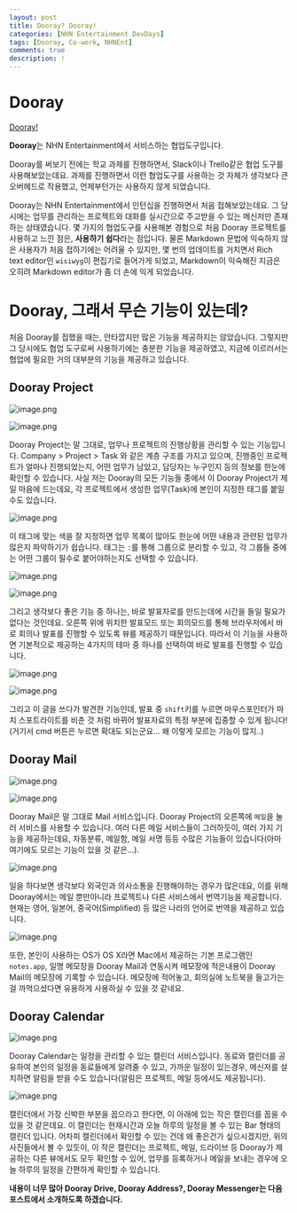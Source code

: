 ```yaml
---
layout: post
title: Dooray? Dooray!
categories: [NHN Entertainment DevDays]
tags: [Dooray, Co-work, NHNEnt]
comments: true
description: !
---
```


# Dooray

[Dooray!](https://dooray.com)

**Dooray**는 NHN Entertainment에서 서비스하는 협업도구입니다.

Dooray를 써보기 전에는 학교 과제를 진행하면서, Slack이나 Trello같은 협업 도구를 사용해보았는데요. 과제를 진행하면서 이런 협업도구를 사용하는 것 자체가 생각보다 큰 오버헤드로 작용했고, 언제부턴가는 사용하지 않게 되었습니다.

Dooray는 NHN Entertainment에서 인턴십을 진행하면서 처음 접해보았는데요. 그 당시에는 업무를 관리하는 프로젝트와 대화를 실시간으로 주고받을 수 있는 메신저만 존재하는 상태였습니다. 몇 가지의 협업도구를 사용해본 경험으로 처음 Dooray 프로젝트를 사용하고 느낀 점은, **사용하기 쉽다**라는 점입니다. 물론 Markdown 문법에 익숙하지 않은 사용자가 처음 접하기에는 어려울 수 있지만, 몇 번의 업데이트를 거치면서 Rich text editor인 `wisiwyg`이 편집기로 들어가게 되었고, Markdown이 익숙해진 지금은 오히려 Markdown editor가 좀 더 손에 익게 되었습니다.

# Dooray, 그래서 무슨 기능이 있는데?

처음 Dooray를 접했을 때는, 안타깝지만 많은 기능을 제공하지는 않았습니다. 그렇지만 그 당시에도 협업 도구로써 사용하기에는 충분한 기능을 제공하였고, 지금에 이르러서는 협업에 필요한 거의 대부분의 기능을 제공하고 있습니다.

## Dooray Project

![image.png](https://github.com/plus4070/plus4070.github.io/raw/master/img/2018-03-28-Dooray/dooray_project1.png?raw=true)

![image.png](https://github.com/plus4070/plus4070.github.io/raw/master/img/2018-03-28-Dooray/dooray_project2.png?raw=true)

Dooray Project는 말 그대로, 업무나 프로젝트의 진행상황을 관리할 수 있는 기능입니다. Company > Project > Task 와 같은 계층 구조를 가지고 있으며, 진행중인 프로젝트가 얼마나 진행되었는지, 어떤 업무가 남았고, 담당자는 누구인지 등의 정보를 한눈에 확인할 수 있습니다. 사실 저는 Dooray의 모든 기능들 중에서 이 Dooray Project가 제일 마음에 드는데요, 각 프로젝트에서 생성한 업무(Task)에 본인이 지정한 태그를 붙일 수도 있습니다.

![image.png](https://github.com/plus4070/plus4070.github.io/raw/master/img/2018-03-28-Dooray/dooray_project3.png?raw=true)

이 태그에 맞는 색을 잘 지정하면 업무 목록이 많아도 한눈에 어떤 내용과 관련된 업무가 많은지 파악하기가 쉽습니다. 태그는 `:`를 통해 그룹으로 분리할 수 있고, 각 그룹들 중에는 어떤 그룹이 필수로 붙어야하는지도 선택할 수 있습니다.

![image.png](https://github.com/plus4070/plus4070.github.io/raw/master/img/2018-03-28-Dooray/dooray_project4.png?raw=true)

![image.png](https://github.com/plus4070/plus4070.github.io/raw/master/img/2018-03-28-Dooray/dooray_project5.png?raw=true)

그리고 생각보다 좋은 기능 중 하나는, 바로 발표자로를 만드는데에 시간을 들일 필요가 없다는 것인데요. 오른쪽 위에 위치한 발표모드 또는 회의모드를 통해 브라우저에서 바로 회의나 발표를 진행할 수 있도록 뷰를 제공하기 때문입니다. 따라서 이 기능을 사용하면 기본적으로 제공하는 4가지의 테마 중 하나를 선택하여 바로 발표를 진행할 수 있습니다. 

![image.png](https://github.com/plus4070/plus4070.github.io/raw/master/img/2018-03-28-Dooray/dooray_project6.png?raw=true)

![image.png](https://github.com/plus4070/plus4070.github.io/raw/master/img/2018-03-28-Dooray/dooray_project7.png?raw=true)

그리고 이 글을 쓰다가 발견한 기능인데, 발표 중 `shift`키를 누르면 마우스포인터가 마치 스포트라이트를 비춘 것 처럼 바뀌어 발표자료의 특정 부분에 집중할 수 있게 됩니다! (거기서 cmd 버튼은 누르면 확대도 되는군요... 왜 이렇게 모르는 기능이 많지..)

## Dooray Mail

![image.png](https://github.com/plus4070/plus4070.github.io/raw/master/img/2018-03-28-Dooray/dooray_mail1.png?raw=true)

![image.png](https://github.com/plus4070/plus4070.github.io/raw/master/img/2018-03-28-Dooray/dooray_mail2.png?raw=true)

Dooray Mail은 말 그대로 Mail 서비스입니다. Dooray Project의 오른쪽에 `메일`을 눌러 서비스를 사용할 수 있습니다. 여러 다른 메일 서비스들이 그러하듯이, 여러 가지 기능을 제공하는데요, 자동분류, 메일함, 메일 서명 등등 수많은 기능들이 있습니다(아마 여기에도 모르는 기능이 있을 것 같은...).

![image.png](https://github.com/plus4070/plus4070.github.io/raw/master/img/2018-03-28-Dooray/dooray_mail3.png?raw=true)

일을 하다보면 생각보다 외국인과 의사소통을 진행해야하는 경우가 많은데요, 이를 위해 Dooray에서는 메일 뿐만아니라 프로젝트나 다른 서비스에서 번역기능을 제공합니다. 현재는 영어, 일본어, 중국어(Simplified) 등 많은 나라의 언어로 번역을 제공하고 있습니다.

![image.png](https://github.com/plus4070/plus4070.github.io/raw/master/img/2018-03-28-Dooray/dooray_mail4.png?raw=true)

또한, 본인이 사용하는 OS가 OS X라면 Mac에서 제공하는 기본 프로그램인 `notes.app`, 일명 메모장을 Dooray Mail과 연동시켜 메모장에 적은내용이 Dooray Mail의 메모장에 기록할 수 있습니다. 메모장에 적어놓고, 회의실에 노트북을 들고가는 걸 까먹으셨다면 유용하게 사용하실 수 있을 것 같네요.

## Dooray Calendar

![image.png](https://github.com/plus4070/plus4070.github.io/raw/master/img/2018-03-28-Dooray/dooray_cal1.png?raw=true)

Dooray Calendar는 일정을 관리할 수 있는 캘린더 서비스입니다. 동료와 캘린더를 공유하여 본인의 일정을 동료들에게 알려줄 수 있고, 가까운 일정이 있는경우, 메신저를 설치하면 알림을 받을 수도 있습니다(알림은 프로젝트, 메일 등에서도 제공됩니다). 

![image.png](https://github.com/plus4070/plus4070.github.io/raw/master/img/2018-03-28-Dooray/dooray_cal2.png?raw=true)

캘린더에서 가장 신박한 부분을 꼽으라고 한다면, 이 아래에 있는 작은 캘린더를 꼽을 수 있을 것 같은데요. 이 캘린더는 현재시간과 오늘 하루의 일정을 볼 수 있는 Bar 형태의 캘린더 입니다. 어차피 캘린더에서 확인할 수 있는 건데 왜 좋은건가 싶으시겠지만, 위의 사진들에서 볼 수 있듯이, 이 작은 캘린더는 프로젝트, 메일, 드라이브 등 Dooray가 제공하는 다른 뷰에서도 모두 확인할 수 있어, 업무를 등록하거나 메일을 보내는 경우에 오늘 하루의 일정을 간편하게 확인할 수 있습니다.


**내용이 너무 많아 Dooray Drive, Dooray Address?, Dooray Messenger는 다음 포스트에서 소개하도록 하겠습니다.**